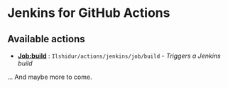 # Jenkins for GitHub Actions

## Available actions

* **[Job:build](job/build)** : `Ilshidur/actions/jenkins/job/build` - *Triggers a Jenkins build*

... And maybe more to come.
